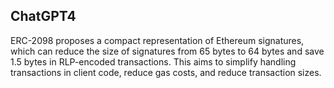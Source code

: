 ## ChatGPT4

ERC-2098 proposes a compact representation of Ethereum signatures, which can reduce the size of signatures from 65 bytes to 64 bytes and save 1.5 bytes in RLP-encoded transactions. This aims to simplify handling transactions in client code, reduce gas costs, and reduce transaction sizes.
